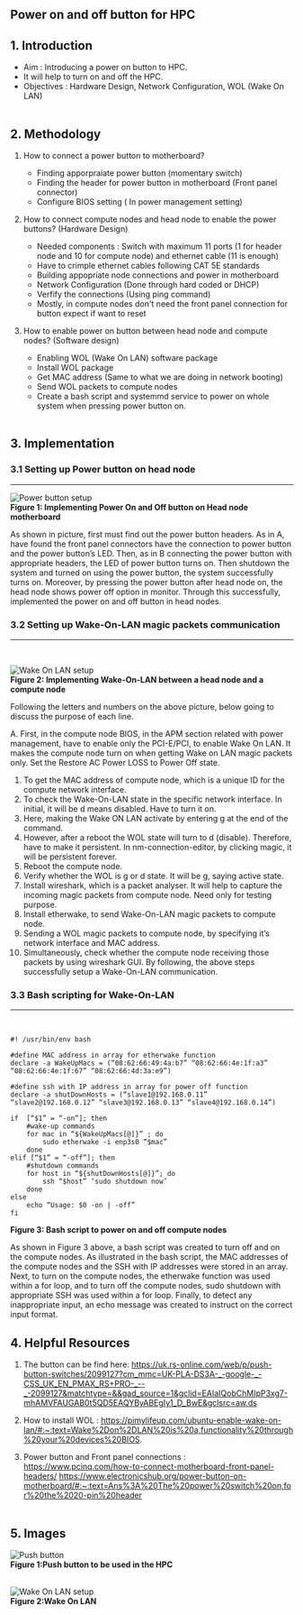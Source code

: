 ## **Power on and off button for HPC**

## **1. Introduction**

- Aim : Introducing a power on button to HPC.
- It will help to turn on and off the HPC.
- Objectives : Hardware Design, Network Configuration, WOL (Wake On LAN) 
<br><br>


 ## **2. Methodology**

1. How to connect a power button to motherboard?
    - Finding apporpraiate power button (momentary switch)
    - Finding the header for power button in motherboard (Front panel connector)
    - Configure BIOS setting ( In power management setting)

2. How to connect compute nodes and head node to enable the power buttons? (Hardware Design)
    - Needed components : Switch with maximum 11 ports (1 for header node and 10 for compute node) and ethernet cable (11 is enough)
    - Have to crimple ethernet cables following CAT 5E standards
    - Building appopriate node connections and power in motherboard
    - Network Configuration (Done through hard coded or DHCP)
    - Verfify the connections (Using ping command)
    - Mostly, in compute nodes don't need the front panel connection for button expect if want to reset 

3. How to enable power on button between head node and compute nodes? (Software design)
    - Enabling WOL (Wake On LAN) software package
    - Install WOL package
    - Get MAC address           (Same to what we are doing in network booting)
    - Send WOL packets to compute nodes
    - Create a bash script and systemmd service to power on whole system when pressing power button on. 
<br><br>


 ## **3. Implementation**

 ### **3.1 Setting up Power button on head node**
 ---

![Power button setup](powerbuttonsetup.png)<br>
<b>Figure 1: Implementing Power On and Off button on Head node motherboard</b>
<br>

As shown in picture, first must find out the power button headers. As in A, have found the front panel connectors have the connection to power button and the power button’s LED. Then, as in B connecting the power button with appropriate headers, the LED of power button turns on. Then shutdown the system and turned on using the power button, the system successfully turns on. Moreover, by pressing the power button after head node on, the head node shows power off option in monitor. Through this successfully, implemented the power on and off button in head nodes. 


### **3.2 Setting up Wake-On-LAN magic packets communication**
---
<br>

![Wake On LAN setup](WOL-setup.png)<br>
<b>Figure 2: Implementing Wake-On-LAN between a head node and a compute node</b>
<br>

Following the letters and numbers on the above picture, below going to discuss the purpose of each line.

A. First, in the compute node BIOS, in the APM section related with power management, have to enable only the PCI-E/PCI, to enable Wake On LAN. It makes the compute node turn on when getting Wake on LAN magic packets only. Set the Restore AC Power LOSS to Power Off state.
1. To get the MAC address of compute node, which is a unique ID for the compute network interface.
2. To check the Wake-On-LAN state in the specific network interface. In initial, it will be d means disabled. Have to turn it on.
3. Here, making the Wake ON LAN activate by entering g at the end of the command.
4. However, after a reboot the WOL state will turn to d (disable). Therefore, have to make it persistent. In nm-connection-editor, by clicking magic, it will be persistent forever.
5. Reboot the compute node.
6. Verify whether the WOL is g or d state. It will be g, saying active state.
7. Install wireshark, which is a packet analyser. It will help to capture the incoming magic packets from compute node. Need only for testing purpose.
8. Install etherwake, to send Wake-On-LAN magic packets to compute node.
9. Sending a WOL magic packets to compute node, by specifying it’s network interface and MAC address.
10. Simultaneously, check whether the compute node receiving those packets by using wireshark GUI.
By following, the above steps successfully setup a Wake-On-LAN communication. 


### **3.3 Bash scripting for Wake-On-LAN**
---
<br>


    #! /usr/bin/env bash

    #define MAC address in array for etherwake function
    declare -a WakeUpMacs = (“08:62:66:49:4a:b7” “08:62:66:4e:1f:a3” “08:62:66:4e:1f:67” “08:62:66:4d:3a:e9”)

    #define ssh with IP address in array for power off function
    declare -a shutDownHosts = (“slave1@192.168.0.11” “slave2@192.168.0.12” “slave3@192.168.0.13” “slave4@192.168.0.14”)

    if  [“$1” = “-on”]; then
	    #wake-up commands
	    for mac in “${WakeUpMacs[@]}” ; do
		    sudo etherwake -i enp3s0 “$mac”
	    done
    elif [“$1” = “-off”]; then
	    #shutdown commands
	    for host in “${shutDownHosts[@]}”; do
		    ssh “$host” ‘sudo shutdown now’
	    done 
    else
	    echo “Usage: $0 -on | -off” 
    fi

<b>Figure 3: Bash script to power on and off compute nodes</b>
<br>

As shown in Figure 3 above, a bash script was created to turn off and on the compute nodes. As illustrated in the bash script, the MAC addresses of the compute nodes and the SSH with IP addresses were stored in an array. Next, to turn on the compute nodes, the etherwake function was used within a for loop, and to turn off the compute nodes, sudo shutdown with appropriate SSH was used within a for loop. Finally, to detect any inappropriate input, an echo message was created to instruct on the correct input format.


 ## **4. Helpful Resources**
 
1. The button can be find here: https://uk.rs-online.com/web/p/push-button-switches/2099127?cm_mmc=UK-PLA-DS3A-_-google-_-CSS_UK_EN_PMAX_RS+PRO-_--_-2099127&matchtype=&&gad_source=1&gclid=EAIaIQobChMIpP3xg7-mhAMVFAUGAB0t5QD5EAQYByABEgIy1_D_BwE&gclsrc=aw.ds


2. How to install WOL : https://pimylifeup.com/ubuntu-enable-wake-on-lan/#:~:text=Wake%2Don%2DLAN%20is%20a,functionality%20through%20your%20devices%20BIOS.

3. Power button and Front panel connections : https://www.pcinq.com/how-to-connect-motherboard-front-panel-headers/
                            https://www.electronicshub.org/power-button-on-motherboard/#:~:text=Ans%3A%20The%20power%20switch%20on,for%20the%2020-pin%20header
<br><br>



 ## **5. Images**

![Push button](PushButton.png)<br>
<b>Figure 1:Push button to be used in the HPC</b>
<br><br>

![Wake On LAN setup](WakeonLan.png)<br>
<b>Figure 2:Wake On LAN</b>
<br><br>